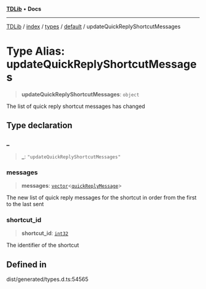 [**TDLib**](../../../../../../README.md) • **Docs**

***

[TDLib](../../../../../../modules.md) / [index](../../../../../README.md) / [types](../../../README.md) / [default](../README.md) / updateQuickReplyShortcutMessages

# Type Alias: updateQuickReplyShortcutMessages

> **updateQuickReplyShortcutMessages**: `object`

The list of quick reply shortcut messages has changed

## Type declaration

### \_

> **\_**: `"updateQuickReplyShortcutMessages"`

### messages

> **messages**: [`vector`](vector.md)\<[`quickReplyMessage`](quickReplyMessage-1.md)\>

The new list of quick reply messages for the shortcut in order from the first to the last sent

### shortcut\_id

> **shortcut\_id**: [`int32`](int32-1.md)

The identifier of the shortcut

## Defined in

dist/generated/types.d.ts:54565
